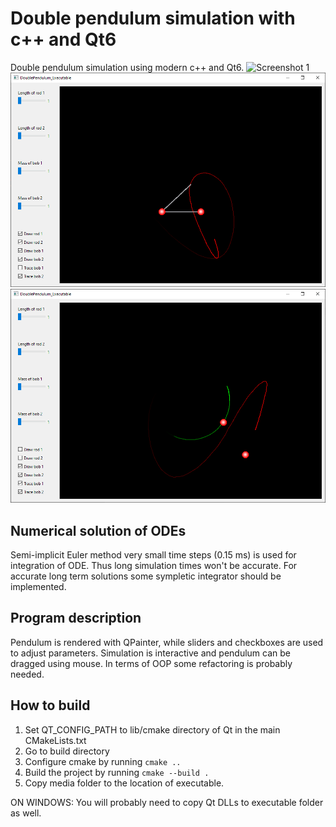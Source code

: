 # Double pendulum simulation with c++ and Qt6
Double pendulum simulation using modern c++ and Qt6.
![Screenshot 1](https://github.com/vkhc/double-pendulum-cpp-qt/tree/master/screenshots/scr1.png)
![Screenshot 2](./screenshots/scr2.png)
![Screenshot 3](./screenshots/scr3.png)

## Numerical solution of ODEs
Semi-implicit Euler method very small time steps (0.15 ms) is used for integration of ODE.
Thus long simulation times won't be accurate. For accurate long term solutions some sympletic
integrator should be implemented.

## Program description
Pendulum is rendered with QPainter, while sliders and checkboxes are used to adjust parameters.
Simulation is interactive and pendulum can be dragged using mouse.
In terms of OOP some refactoring is probably needed.

## How to build
1. Set QT_CONFIG_PATH to lib/cmake directory of Qt in the main CMakeLists.txt
2. Go to build directory
3. Configure cmake by running `cmake ..`
4. Build the project by running `cmake --build .`
5. Copy media folder to the location of executable.

ON WINDOWS: You will probably need to copy Qt DLLs to executable folder as well.

